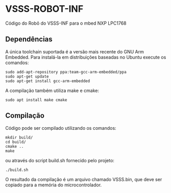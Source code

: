 # VSSS-ROBOT-INF
Código do Robô do VSSS-INF para o mbed NXP LPC1768

## Dependências

A única toolchain suportada é a versão mais recente do GNU Arm Embedded.
Para instalá-la em distribuições baseadas no Ubuntu execute os comandos:
```
sudo add-apt-repository ppa:team-gcc-arm-embedded/ppa
sudo apt-get update
sudo apt-get install gcc-arm-embedded
```

A compilação também utiliza make e cmake:
```
sudo apt install make cmake
```
## Compilação

Código pode ser compilado utilizando os comandos:
```
mkdir build/
cd build/
cmake ..
make
```

ou através do script build.sh fornecido pelo projeto:

```
./build.sh
```
O resultado da compilação é um arquivo chamado VSSS.bin, que deve ser copiado para a memória do microcontrolador.
